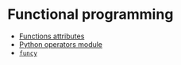 # Functional programming

- [Functions attributes](https://towardsdatascience.com/hidden-gems-of-python-76020b14e42f)
- [Python operators module](https://towardsdatascience.com/the-unknown-features-of-pythons-operator-module-1ad9075d9536)
- [`funcy`](https://github.com/Suor/funcy/tree/61fc6a9494199c539390a0776c43d22e127cc5a8)
